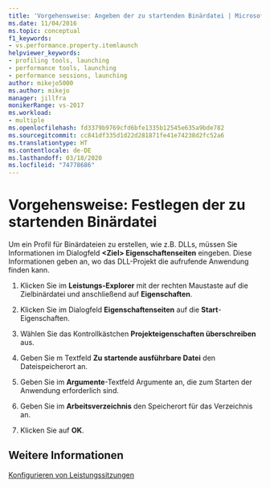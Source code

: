 ```yaml
---
title: 'Vorgehensweise: Angeben der zu startenden Binärdatei | Microsoft-Dokumentation'
ms.date: 11/04/2016
ms.topic: conceptual
f1_keywords:
- vs.performance.property.itemlaunch
helpviewer_keywords:
- profiling tools, launching
- performance tools, launching
- performance sessions, launching
author: mikejo5000
ms.author: mikejo
manager: jillfra
monikerRange: vs-2017
ms.workload:
- multiple
ms.openlocfilehash: fd3379b9769cfd6bfe1335b12545e635a9bde782
ms.sourcegitcommit: cc841df335d1d22d281871fe41e74238d2fc52a6
ms.translationtype: HT
ms.contentlocale: de-DE
ms.lasthandoff: 03/18/2020
ms.locfileid: "74778686"
---
```

# <a name="how-to-specify-the-binary-to-start"></a>Vorgehensweise: Festlegen der zu startenden Binärdatei

Um ein Profil für Binärdateien zu erstellen, wie z.B. DLLs, müssen Sie Informationen im Dialogfeld **\<Ziel> Eigenschaftenseiten** eingeben. Diese Informationen geben an, wo das DLL-Projekt die aufrufende Anwendung finden kann.

1. Klicken Sie im **Leistungs-Explorer** mit der rechten Maustaste auf die Zielbinärdatei und anschließend auf **Eigenschaften**.

2. Klicken Sie im Dialogfeld **Eigenschaftenseiten** auf die **Start**-Eigenschaften.

3. Wählen Sie das Kontrollkästchen **Projekteigenschaften überschreiben** aus.

4. Geben Sie m Textfeld **Zu startende ausführbare Datei** den Dateispeicherort an.

5. Geben Sie im **Argumente**-Textfeld Argumente an, die zum Starten der Anwendung erforderlich sind.

6. Geben Sie im **Arbeitsverzeichnis** den Speicherort für das Verzeichnis an.

7. Klicken Sie auf **OK**.

## <a name="see-also"></a>Weitere Informationen

[Konfigurieren von Leistungssitzungen](../profiling/configuring-performance-sessions.md)

